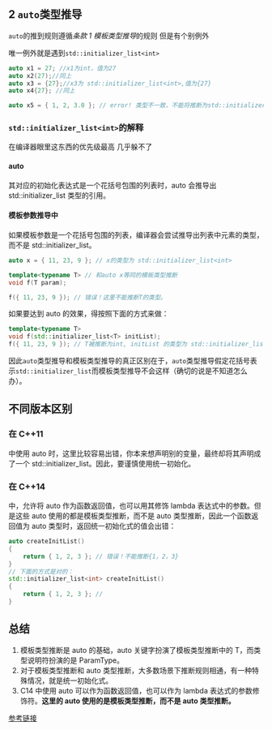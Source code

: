 ## 2 `auto`类型推导

`auto`的推到规则遵循*条款 1 模板类型推导*的规则 但是有个别例外

唯一例外就是遇到`std::initializer_list<int>`

```cpp
auto x1 = 27; //x1为int，值为27
auto x2(27);//同上
auto x3 = {27};//x3为 std::initializer_list<int>,值为{27}
auto x4{27}; //同上

auto x5 = { 1, 2, 3.0 }; // error! 类型不一致，不能将推断为std::initializer_list<T>

```

### `std::initializer_list<int>`的解释

在编译器眼里这东西的优先级最高 几乎躲不了

#### auto

其对应的初始化表达式是一个花括号包围的列表时，auto 会推导出 std::initializer_list 类型的引用。

#### 模板参数推导中

如果模板参数是一个花括号包围的列表，编译器会尝试推导出列表中元素的类型，而不是 std::initializer_list。

```cpp
auto x = { 11, 23, 9 }; // x的类型为 std::initializer_list<int>

template<typename T> // 和auto x等同的模板类型推断
void f(T param);

f({ 11, 23, 9 }); // 错误！这里不能推断T的类型。
```

如果要达到 auto 的效果，得按照下面的方式来做：

```cpp
template<typename T>
void f(std::initializer_list<T> initList);
f({ 11, 23, 9 }); // T被推断为int, initList 的类型为 std::initializer_list<int>
```

因此`auto`类型推导和模板类型推导的真正区别在于，`auto`类型推导假定花括号表示`std::initializer_list`而模板类型推导不会这样（确切的说是不知道怎么办）。

## 不同版本区别

### 在 C++11

中使用 auto 时，这里比较容易出错，你本来想声明别的变量，最终却将其声明成了一个 std::initializer_list。因此，要谨慎使用统一初始化。

### 在 C++14

中，允许将 auto 作为函数返回值，也可以用其修饰 lambda 表达式中的参数。但是这些 auto 使用的都是模板类型推断，而不是 auto 类型推断，因此一个函数返回值为 auto 类型时，返回统一初始化式的值会出错：

```cpp
auto createInitList()
{
    return { 1, 2, 3 }; // 错误！不能推断{1，2，3}
}
// 下面的方式是对的：
std::initializer_list<int> createInitList()
{
    return { 1, 2, 3 }; //
}
```

## 总结

1. 模板类型推断是 auto 的基础，auto 关键字扮演了模板类型推断中的 T，而类型说明符扮演的是 ParamType。
2. 对于模板类型推断和 auto 类型推断，大多数场景下推断规则相通，有一种特殊情况，就是统一初始化式。
3. C14 中使用 auto 可以作为函数返回值，也可以作为 lambda 表达式的参数修饰符。**这里的 auto 使用的是模板类型推断，而不是 auto 类型推断。**

[参考链接](https://www.cnblogs.com/harlanc/p/10628321.html)
